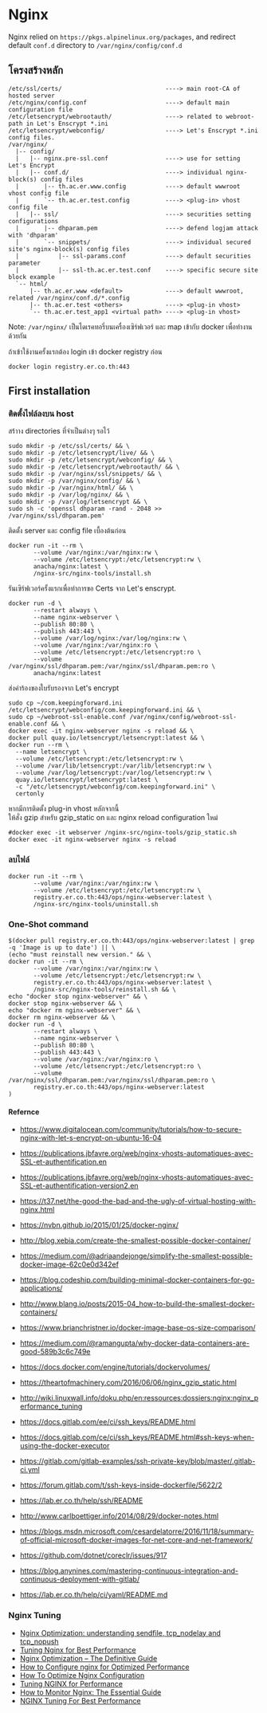 # Nginx

Nginx relied on `https://pkgs.alpinelinux.org/packages`, and redirect default `conf.d` directory to `/var/nginx/config/conf.d`

## โครงสร้างหลัก

```text
/etc/ssl/certs/                             ----> main root-CA of hosted server
/etc/nginx/config.conf                      ----> default main configuration file
/etc/letsencrypt/webrootauth/               ----> related to webroot-path in Let's Enscrypt *.ini
/etc/letsencrypt/webconfig/                 ----> Let's Enscrypt *.ini config files.
/var/nginx/
  |-- config/
  |   |-- nginx.pre-ssl.conf                ----> use for setting Let's Encrypt
  |   |-- conf.d/                           ----> individual nginx-block(s) config files
  |       |-- th.ac.er.www.config           ----> default wwwroot vhost config file
  |       `-- th.ac.er.test.config          ----> <plug-in> vhost config file
  |   |-- ssl/                              ----> securities setting configurations
  |       |-- dhparam.pem                   ----> defend logjam attack with 'dhparam'
  |       `-- snippets/                     ----> individual secured site's nginx-block(s) config files
  |           |-- ssl-params.conf           ----> default securities parameter
  |           |-- ssl-th.ac.er.test.conf    ----> specific secure site block example
  `-- html/
      |-- th.ac.er.www <default>            ----> default wwwroot, related /var/nginx/conf.d/*.config
      |-- th.ac.er.test <others>            ----> <plug-in vhost>
      `-- th.ac.er.test_app1 <virtual path> ----> <plug-in vhost>
```

Note: `/var/nginx/` เป็นไดเรคทอรี่บนเครื่องเซิร์ฟเวอร์ และ map เข้ากับ docker เพื่อทำงานด้วยกัน

ถ้าเข้าใช้งานครั้งแรกต้อง login เข้า docker registry ก่อน

```shell
docker login registry.er.co.th:443
```

## First installation

### ติดตั้งไฟล์ลงบน host

สร้าาง directories ที่จำเป็นต่างๆ รอไว้

```shell
sudo mkdir -p /etc/ssl/certs/ && \
sudo mkdir -p /etc/letsencrypt/live/ && \
sudo mkdir -p /etc/letsencrypt/webconfig/ && \
sudo mkdir -p /etc/letsencrypt/webrootauth/ && \
sudo mkdir -p /var/nginx/ssl/snippets/ && \
sudo mkdir -p /var/nginx/config/ && \
sudo mkdir -p /var/nginx/html/ && \
sudo mkdir -p /var/log/nginx/ && \
sudo mkdir -p /var/log/letsencrypt && \
sudo sh -c 'openssl dhparam -rand - 2048 >> /var/nginx/ssl/dhparam.pem'
```

ติดตั้ง server และ config file เบื้องต้นก่อน

```shell
docker run -it --rm \
       --volume /var/nginx:/var/nginx:rw \
       --volume /etc/letsencrypt:/etc/letsencrypt:rw \
       anacha/nginx:latest \
       /nginx-src/nginx-tools/install.sh
```

รันเซิร์ฟเวอร์ครั้งแรกเพื่อทำการขอ Certs จาก Let's enscrypt.

```shell
docker run -d \
       --restart always \
       --name nginx-webserver \
       --publish 80:80 \
       --publish 443:443 \
       --volume /var/log/nginx:/var/log/nginx:rw \
       --volume /var/nginx:/var/nginx:ro \
       --volume /etc/letsencrypt:/etc/letsencrypt:ro \
       --volume /var/nginx/ssl/dhparam.pem:/var/nginx/ssl/dhparam.pem:ro \
       anacha/nginx:latest
```

ส่งคำร้องของใบรับรองจาก Let's encrypt

```shell
sudo cp ~/com.keepingforward.ini /etc/letsencrypt/webconfig/com.keepingforward.ini && \
sudo cp ~/webroot-ssl-enable.conf /var/nginx/config/webroot-ssl-enable.conf && \
docker exec -it nginx-webserver nginx -s reload && \
docker pull quay.io/letsencrypt/letsencrypt:latest && \
docker run --rm \
  --name letsencrypt \
  --volume /etc/letsencrypt:/etc/letsencrypt:rw \
  --volume /var/lib/letsencrypt:/var/lib/letsencrypt:rw \
  --volume /var/log/letsencrypt:/var/log/letsencrypt:rw \
  quay.io/letsencrypt/letsencrypt:latest \
  -c "/etc/letsencrypt/webconfig/com.keepingforward.ini" \
  certonly
```

หากมีการติดตั้ง plug-in vhost หลักจากนี้  
ให้สั่ง gzip สำหรับ gzip_static on
และ nginx reload configuration ใหม่

```shell
#docker exec -it webserver /nginx-src/nginx-tools/gzip_static.sh
docker exec -it nginx-webserver nginx -s reload
```

### ลบไฟล์

```shell
docker run -it --rm \
       --volume /var/nginx:/var/nginx:rw \
       --volume /etc/letsencrypt:/etc/letsencrypt:rw \
       registry.er.co.th:443/ops/nginx-webserver:latest \
       /nginx-src/nginx-tools/uninstall.sh
```

### One-Shot command

```shell
$(docker pull registry.er.co.th:443/ops/nginx-webserver:latest | grep -q 'Image is up to date') || \
(echo "must reinstall new version." && \
docker run -it --rm \
       --volume /var/nginx:/var/nginx:rw \
       --volume /etc/letsencrypt:/etc/letsencrypt:rw \
       registry.er.co.th:443/ops/nginx-webserver:latest \
       /nginx-src/nginx-tools/reinstall.sh && \
echo "docker stop nginx-webserver" && \
docker stop nginx-webserver && \
echo "docker rm nginx-webserver" && \
docker rm nginx-webserver && \
docker run -d \
       --restart always \
       --name nginx-webserver \
       --publish 80:80 \
       --publish 443:443 \
       --volume /var/nginx:/var/nginx:ro \
       --volume /etc/letsencrypt:/etc/letsencrypt:ro \
       --volume /var/nginx/ssl/dhparam.pem:/var/nginx/ssl/dhparam.pem:ro \
       registry.er.co.th:443/ops/nginx-webserver:latest
)
```

#### Refernce

* https://www.digitalocean.com/community/tutorials/how-to-secure-nginx-with-let-s-encrypt-on-ubuntu-16-04
* https://publications.jbfavre.org/web/nginx-vhosts-automatiques-avec-SSL-et-authentification.en
* https://publications.jbfavre.org/web/nginx-vhosts-automatiques-avec-SSL-et-authentification-version2.en
* https://t37.net/the-good-the-bad-and-the-ugly-of-virtual-hosting-with-nginx.html
* https://nvbn.github.io/2015/01/25/docker-nginx/

* http://blog.xebia.com/create-the-smallest-possible-docker-container/
* https://medium.com/@adriaandejonge/simplify-the-smallest-possible-docker-image-62c0e0d342ef
* https://blog.codeship.com/building-minimal-docker-containers-for-go-applications/
* http://www.blang.io/posts/2015-04_how-to-build-the-smallest-docker-containers/
* https://www.brianchristner.io/docker-image-base-os-size-comparison/

* https://medium.com/@ramangupta/why-docker-data-containers-are-good-589b3c6c749e
* https://docs.docker.com/engine/tutorials/dockervolumes/
* https://theartofmachinery.com/2016/06/06/nginx_gzip_static.html
* http://wiki.linuxwall.info/doku.php/en:ressources:dossiers:nginx:nginx_performance_tuning

* https://docs.gitlab.com/ee/ci/ssh_keys/README.html
* https://docs.gitlab.com/ce/ci/ssh_keys/README.html#ssh-keys-when-using-the-docker-executor
* https://gitlab.com/gitlab-examples/ssh-private-key/blob/master/.gitlab-ci.yml
* https://forum.gitlab.com/t/ssh-keys-inside-dockerfile/5622/2
* https://lab.er.co.th/help/ssh/README

* http://www.carlboettiger.info/2014/08/29/docker-notes.html
* https://blogs.msdn.microsoft.com/cesardelatorre/2016/11/18/summary-of-official-microsoft-docker-images-for-net-core-and-net-framework/
* https://github.com/dotnet/coreclr/issues/917

* https://blog.anynines.com/mastering-continuous-integration-and-continuous-deployment-with-gitlab/
* https://lab.er.co.th/help/ci/yaml/README.md

### Nginx Tuning

* [Nginx Optimization: understanding sendfile, tcp_nodelay and tcp_nopush](https://t37.net/nginx-optimization-understanding-sendfile-tcp_nodelay-and-tcp_nopush.html)
* [Tuning Nginx for Best Performance](http://dak1n1.com/blog/12-nginx-performance-tuning/)
* [Nginx Optimization – The Definitive Guide](https://www.scalescale.com/tips/nginx/nginx-optimization-the-definitive-guide/)
* [How to Configure nginx for Optimized Performance](https://www.linode.com/docs/web-servers/nginx/configure-nginx-for-optimized-performance)
* [How To Optimize Nginx Configuration](https://www.digitalocean.com/community/tutorials/how-to-optimize-nginx-configuration)
* [Tuning NGINX for Performance](https://www.nginx.com/blog/tuning-nginx/)
* [How to Monitor Nginx: The Essential Guide](https://www.scalyr.com/community/guides/how-to-monitor-nginx-the-essential-guide)
* [NGINX Tuning For Best Performance](https://gist.github.com/denji/8359866)
